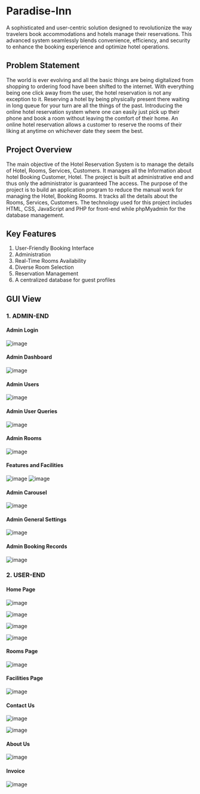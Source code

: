# Paradise-Inn
A sophisticated and user-centric solution designed to revolutionize the way travelers book accommodations and hotels manage their reservations. This advanced system seamlessly blends convenience, efficiency, and security to enhance the booking experience and optimize hotel operations.

## Problem Statement
The world is ever evolving and all the basic things are being digitalized from shopping to ordering food have been shifted to the internet. With everything being one click away from the user, the hotel reservation is not any exception to it. Reserving a hotel by being physically present there waiting in long queue for your turn are all the things of the past. Introducing the online hotel reservation system where one can easily just pick up their phone and book a room without leaving the comfort of their home. An online hotel reservation allows a customer to reserve the rooms of their liking at anytime on whichever date they seem the best.

## Project Overview
The main objective of the Hotel Reservation System is to manage the details of Hotel, Rooms, Services, Customers. It manages all the Information about hotel Booking Customer, Hotel. The project is built at administrative end and thus only the administrator is guaranteed The access. The purpose of the project is to build an application program to reduce the manual work for managing the Hotel, Booking Rooms. It tracks all the details about the Rooms, Services, Customers. The technology used for this project includes HTML, CSS, JavaScript and PHP for front-end while phpMyadmin for the database management. 

## Key Features 
1. User-Friendly Booking Interface
2. Administration
3. Real-Time Rooms Availability
4. Diverse Room Selection
5. Reservation Management
6. A centralized database for guest profiles

## GUI View

### 1. ADMIN-END

#### Admin Login
![image](https://github.com/FarihaArif/Paradise-Inn/assets/114657374/1f9f2528-6c14-4b53-8489-e1e2fdaf627d)
#### Admin Dashboard 
![image](https://github.com/FarihaArif/Paradise-Inn/assets/114657374/2830b19b-5887-490d-9c95-0de55535d479)
#### Admin Users
![image](https://github.com/FarihaArif/Paradise-Inn/assets/114657374/4f218107-53d1-47ea-8e83-7c1d423b4414)
#### Admin User Queries
![image](https://github.com/FarihaArif/Paradise-Inn/assets/114657374/903fab32-e8ea-4da9-8c57-2776b1958f5b)
#### Admin Rooms
![image](https://github.com/FarihaArif/Paradise-Inn/assets/114657374/81318768-0190-4d8a-8fa2-94347d039d60)
#### Features and Facilities
![image](https://github.com/FarihaArif/Paradise-Inn/assets/114657374/0c1bc8db-daf9-4e2e-947e-0f38b730d35b)
![image](https://github.com/FarihaArif/Paradise-Inn/assets/114657374/36a9a541-f207-4f5b-b2a0-25d926661f7c)
#### Admin Carousel 
![image](https://github.com/FarihaArif/Paradise-Inn/assets/114657374/0939e280-fbeb-4c72-a5e6-48dadf0f7574)
#### Admin General Settings
![image](https://github.com/FarihaArif/Paradise-Inn/assets/114657374/8fdd5ff4-3fbf-4650-8527-2d457a48b3b3)
#### Admin Booking Records
![image](https://github.com/FarihaArif/Paradise-Inn/assets/114657374/51381c40-060b-4fdd-be01-4684339cda8f)

### 2. USER-END

#### Home Page

![image](https://github.com/FarihaArif/Paradise-Inn/assets/114657374/afa61517-af98-4926-a6f7-a3c8f9044a2b)

![image](https://github.com/FarihaArif/Paradise-Inn/assets/114657374/85436228-398e-4ea7-bfbe-0bb94f65b0d6)

![image](https://github.com/FarihaArif/Paradise-Inn/assets/114657374/f5caa1ef-539a-42ec-bec9-74a11ec114e9)

![image](https://github.com/FarihaArif/Paradise-Inn/assets/114657374/fc152f18-20e1-4301-89b2-f2f217745192)

#### Rooms Page 

![image](https://github.com/FarihaArif/Paradise-Inn/assets/114657374/9602ce85-5d23-4eb7-8f6c-d3328b61446f)

#### Facilities Page 

![image](https://github.com/FarihaArif/Paradise-Inn/assets/114657374/9dbcf783-85da-4a90-98da-47ad7f720623)

#### Contact Us 

![image](https://github.com/FarihaArif/Paradise-Inn/assets/114657374/20891599-76a1-429c-84f4-bf307f4ddec5)

![image](https://github.com/FarihaArif/Paradise-Inn/assets/114657374/bc941a6a-d5ec-48bb-8ac4-8e6bae873795)

#### About Us 

![image](https://github.com/FarihaArif/Paradise-Inn/assets/114657374/47c1c8f6-f43d-40fc-8347-9bb4831ccb51)

#### Invoice 

![image](https://github.com/FarihaArif/Paradise-Inn/assets/114657374/e76c1460-13a7-422e-8b9d-bcb11198395a)

